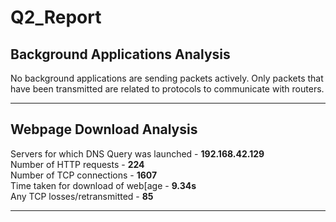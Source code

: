 # Q2_Report

## Background Applications Analysis

No background applications are sending packets actively. Only packets that have been transmitted are related to protocols to communicate with routers.

---
## Webpage Download Analysis

Servers for which DNS Query was launched - **192.168.42.129**  
Number of HTTP requests - **224**  
Number of TCP connections - **1607**  
Time taken for download of web[age - **9.34s**  
Any TCP losses/retransmitted - **85**  

---